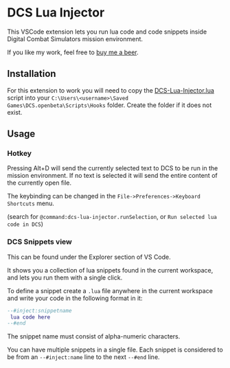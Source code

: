# DCS Lua Injector

This VSCode extension lets you run lua code and code snippets inside Digital Combat Simulators mission environment.

If you like my work, feel free to [buy me a beer](https://www.buymeacoffee.com/dzsek).

## Installation

For this extension to work you will need to copy the [DCS-Lua-Injector.lua](https://github.com/Dzsek/vs-code-dsc-injector/blob/main/DCS/DCS-Lua-Injector.lua) script into your `C:\Users\<username>\Saved Games\DCS.openbeta\Scripts\Hooks` folder.
Create the folder if it does not exist.

## Usage

### Hotkey
Pressing Alt+D will send the currently selected text to DCS to be run in the mission environment.
If no text is selected it will send the entire content of the currently open file.

The keybinding can be changed in the `File->Preferences->Keyboard Shortcuts` menu. 

(search for `@command:dcs-lua-injector.runSelection`, or `Run selected lua code in DCS`)

### DCS Snippets view

This can be found under the Explorer section of VS Code.

It shows you a collection of lua snippets found in the current workspace, and lets you run them with a single click.

To define a snippet create a `.lua` file anywhere in the current workspace and write your code in the following format in it:

```lua
--#inject:snippetname
 lua code here
--#end
```

The snippet name must consist of alpha-numeric characters.

You can have multiple snippets in a single file. Each snippet is considered to be from an `--#inject:name` line to the next `--#end` line.

